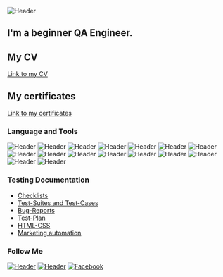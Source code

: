 ![Header](https://github.com/snataliia/snataliia/blob/main/assets/QA.png)
## I'm a beginner QA Engineer. 
 
## My CV
[Link to my CV](https://drive.google.com/file/d/1psASsgzy2Rjj_lcOPohOQmKlLrw0a1Br/view?usp=share_link)

## My certificates
[Link to my certificates](https://drive.google.com/drive/folders/1s7UsyhV8a-f8t4_bpmthkmQ5Y0kgy0qC?usp=share_link)


### Language and Tools
![Header](https://img.shields.io/badge/Jira-090909?style=for-the-badge&logo=jira&logoColor=136be1)
![Header](https://img.shields.io/badge/Postman-090909?style=for-the-badge&logo=postman&logoColor=f76935)
![Header](https://img.shields.io/badge/Github-090909?style=for-the-badge&logo=github&logoColor=8cc4d7)
![Header](https://img.shields.io/badge/Figma-090909?style=for-the-badge&logo=figma&logoColor=7d5fa6)
![Header](https://img.shields.io/badge/MySQL-090909?style=for-the-badge&logo=mysql&logoColor=00618a)
![Header](https://img.shields.io/badge/DevTools-090909?style=for-the-badge&logo=googlechrome&logoColor=2674f2)
![Header](https://img.shields.io/badge/AndroidStudio-090909?style=for-the-badge&logo=androidstudio&logoColor=3ad07d)
![Header](https://img.shields.io/badge/vscode-090909?style=for-the-badge&logo=vscode&logoColor=3ad07d)
![Header](https://img.shields.io/badge/TestRail-090909?style=for-the-badge&logo=testrail&logoColor=71b556)
![Header](https://img.shields.io/badge/TestLink-090909?style=for-the-badge&logo=TestLink&logoColor=71b556)
![Header](https://img.shields.io/badge/MantisBT-090909?style=for-the-badge&logo=MantisBT&logoColor=71b556)
![Header](https://img.shields.io/badge/HTML-090909?style=for-the-badge&logo=HTML&logoColor=71b556)
![Header](https://img.shields.io/badge/CSS-090909?style=for-the-badge&logo=CSS&logoColor=71b556)
![Header](https://img.shields.io/badge/WIX-090909?style=for-the-badge&logo=WIX&logoColor=71b556)
![Header](https://img.shields.io/badge/ActiveCampaign-090909?style=for-the-badge&logo=ActiveCampaign&logoColor=71b556)
![Header](https://img.shields.io/badge/Zapier-090909?style=for-the-badge&logo=Zapier&logoColor=71b556)

### Testing Documentation

- [Checklists](https://drive.google.com/drive/folders/19CEfjViCLbtwHr4UX10Xn5CLkSVlMnXY?usp=sharing)
- [Test-Suites and Test-Cases](https://drive.google.com/drive/folders/17167j3F7Ef7MjUbpV8r223GnOjuHAqzW?usp=share_link)
- [Bug-Reports](https://drive.google.com/drive/folders/1jINoqQwJpehGvX0SLPdGz_hCjj1M0esX?usp=share_link)
- [Test-Plan](https://drive.google.com/drive/folders/1E4otfIWkP8vz2GM74XB7JKAWaKjK3Dwa?usp=sharing)
- [HTML-CSS](https://iridescent-trifle-ff0493.netlify.app)
- [Marketing automation](https://teplodim2015.wixsite.com/snow-therapy)
   


### Follow Me
[![Header](https://img.shields.io/badge/Telegram-090909?style=for-the-badge&logo=telegram&logoColor=31a5db)](https://t.me/Nataliia_Sushko)
[![Header](https://img.shields.io/badge/Linkedin-090909?style=for-the-badge&logo=linkedin&logoColor=0073b1)](https://www.linkedin.com/in/nataliia-sushko/)
[![Facebook](https://img.shields.io/badge/-Facebook-090909?style=for-the-badge&logo=Facebook&logoColor=1195F5)](https://www.facebook.com/nataliya.sushko.7/)

